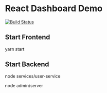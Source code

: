 # React Dashboard Demo

[![Build Status](https://travis-ci.com/p-vogt/react-dashboard-demo.svg?branch=master)](https://travis-ci.com/p-vogt/react-dashboard-demo)

## Start Frontend
yarn start

## Start Backend
node services/user-service

node admin/server
